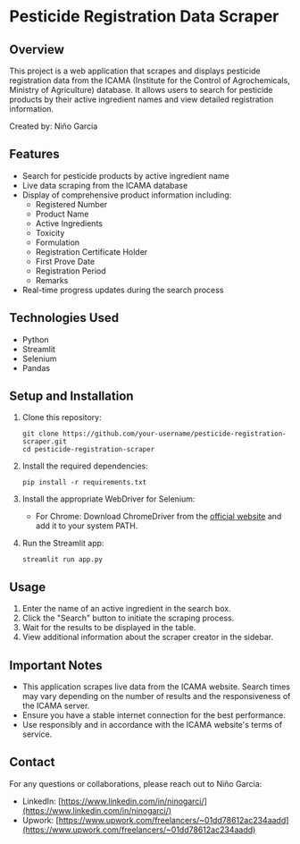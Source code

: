# Pesticide Registration Data Scraper

## Overview

This project is a web application that scrapes and displays pesticide registration data from the ICAMA (Institute for the Control of Agrochemicals, Ministry of Agriculture) database. It allows users to search for pesticide products by their active ingredient names and view detailed registration information.

Created by: Niño Garcia

## Features

- Search for pesticide products by active ingredient name
- Live data scraping from the ICAMA database
- Display of comprehensive product information including:
  - Registered Number
  - Product Name
  - Active Ingredients
  - Toxicity
  - Formulation
  - Registration Certificate Holder
  - First Prove Date
  - Registration Period
  - Remarks
- Real-time progress updates during the search process

## Technologies Used

- Python
- Streamlit
- Selenium
- Pandas

## Setup and Installation

1. Clone this repository:
   ```
   git clone https://github.com/your-username/pesticide-registration-scraper.git
   cd pesticide-registration-scraper
   ```

2. Install the required dependencies:
   ```
   pip install -r requirements.txt
   ```

3. Install the appropriate WebDriver for Selenium:
   - For Chrome: Download ChromeDriver from the [official website](https://sites.google.com/a/chromium.org/chromedriver/downloads) and add it to your system PATH.

4. Run the Streamlit app:
   ```
   streamlit run app.py
   ```

## Usage

1. Enter the name of an active ingredient in the search box.
2. Click the "Search" button to initiate the scraping process.
3. Wait for the results to be displayed in the table.
4. View additional information about the scraper creator in the sidebar.

## Important Notes

- This application scrapes live data from the ICAMA website. Search times may vary depending on the number of results and the responsiveness of the ICAMA server.
- Ensure you have a stable internet connection for the best performance.
- Use responsibly and in accordance with the ICAMA website's terms of service.

## Contact

For any questions or collaborations, please reach out to Niño Garcia:

- LinkedIn: [https://www.linkedin.com/in/ninogarci/](https://www.linkedin.com/in/ninogarci/)
- Upwork: [https://www.upwork.com/freelancers/~01dd78612ac234aadd](https://www.upwork.com/freelancers/~01dd78612ac234aadd)

